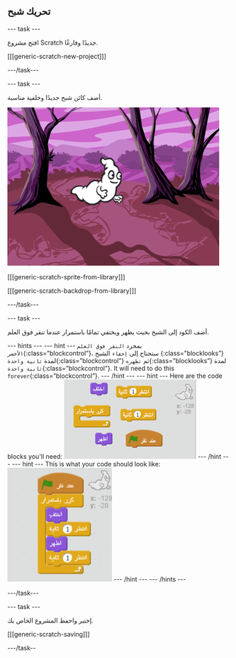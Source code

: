## تحريك شبح

\--- task \---

افتح مشروع Scratch جديدًا وفارغًا.

[[[generic-scratch-new-project]]]

\---/task\---

\--- task \---

أضف كائن شبح جديدًا وخلفية مناسبة.

![لقطة الشاشة](images/ghost-ghost.png)

[[[generic-scratch-sprite-from-library]]]

[[[generic-scratch-backdrop-from-library]]]

\---/task\---

\--- task \---

أضف الكود إلى الشبح بحيث يظهر ويختفي تمامًا باستمرار عندما تنقر فوق العلم.

\--- hints \--- \--- hint \--- بمجرد `النقر فوق العلم الأخضر`{:class=”blockcontrol”}، ستحتاج إلى `إخفاء` الشبح {:class=”blocklooks”} لمدة `ثانية واحدة`{:class=”blockcontrol”} ثم `تظهره`{:class=”blocklooks”} لمدة` ثانية واحدة`{:class=”blockcontrol”}. It will need to do this `forever`{:class=”blockcontrol”}. \--- /hint \--- \--- hint \--- Here are the code blocks you'll need: ![screenshot](images/ghost-appear-blocks.png) \--- /hint \--- \--- hint \--- This is what your code should look like: ![screenshot](images/ghost-appear-code.png) \--- /hint \--- \--- /hints \---

\---/task\---

\--- task \---

إختبر واحفظ المشروع الخاص بك.

[[[generic-scratch-saving]]]

\---/task--